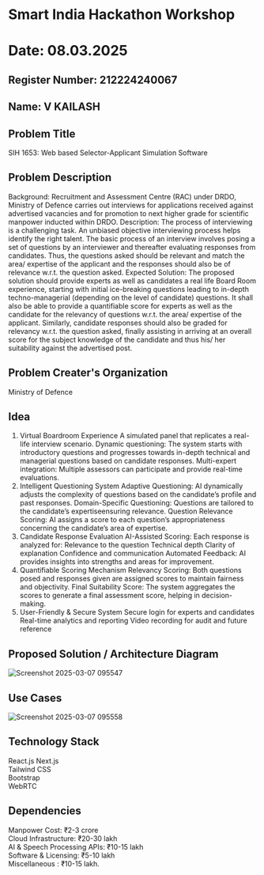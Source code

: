 # Smart India Hackathon Workshop
# Date: 08.03.2025
## Register Number: 212224240067
## Name: V KAILASH
## Problem Title
SIH 1653: Web based Selector-Applicant Simulation Software
## Problem Description
Background: Recruitment and Assessment Centre (RAC) under DRDO, Ministry of Defence carries out interviews for applications received against advertised vacancies and for promotion to next higher grade for scientific manpower inducted within DRDO. Description: The process of interviewing is a challenging task. An unbiased objective interviewing process helps identify the right talent. The basic process of an interview involves posing a set of questions by an interviewer and thereafter evaluating responses from candidates. Thus, the questions asked should be relevant and match the area/ expertise of the applicant and the responses should also be of relevance w.r.t. the question asked. Expected Solution: The proposed solution should provide experts as well as candidates a real life Board Room experience, starting with initial ice-breaking questions leading to in-depth techno-managerial (depending on the level of candidate) questions. It shall also be able to provide a quantifiable score for experts as well as the candidate for the relevancy of questions w.r.t. the area/ expertise of the applicant. Similarly, candidate responses should also be graded for relevancy w.r.t. the question asked, finally assisting in arriving at an overall score for the subject knowledge of the candidate and thus his/ her suitability against the advertised post.

## Problem Creater's Organization
Ministry of Defence

## Idea
1. Virtual Boardroom Experience
A simulated panel that replicates a real-life interview scenario.
Dynamic questioning: The system starts with introductory questions and progresses towards in-depth technical and managerial questions based on candidate responses.
Multi-expert integration: Multiple assessors can participate and provide real-time evaluations.
2. Intelligent Questioning System
Adaptive Questioning: AI dynamically adjusts the complexity of questions based on the candidate’s profile and past responses.
Domain-Specific Questioning: Questions are tailored to the candidate’s expertiseensuring relevance.
Question Relevance Scoring: AI assigns a score to each question’s appropriateness concerning the candidate’s area of expertise.
3. Candidate Response Evaluation
AI-Assisted Scoring: Each response is analyzed for:
Relevance to the question
Technical depth
Clarity of explanation
Confidence and communication
Automated Feedback: AI provides insights into strengths and areas for improvement.
4. Quantifiable Scoring Mechanism
Relevancy Scoring: Both questions posed and responses given are assigned scores to maintain fairness and objectivity.
Final Suitability Score: The system aggregates the scores to generate a final assessment score, helping in decision-making.
5. User-Friendly & Secure System
Secure login for experts and candidates
Real-time analytics and reporting
Video recording for audit and future reference

## Proposed Solution / Architecture Diagram
![Screenshot 2025-03-07 095547](https://github.com/user-attachments/assets/3205030d-e12c-4bf8-94ca-e563d00800e7)


## Use Cases
![Screenshot 2025-03-07 095558](https://github.com/user-attachments/assets/aba018c0-7f7b-4de1-92a0-b7aef36ecbe5)

## Technology Stack
React.js 
Next.js     
Tailwind CSS   
Bootstrap         
WebRTC   

## Dependencies
Manpower Cost: ₹2-3 crore      
Cloud Infrastructure: ₹20-30 lakh      
AI & Speech Processing APIs: ₹10-15 lakh   
Software & Licensing: ₹5-10 lakh   
Miscellaneous : ₹10-15 lakh.
